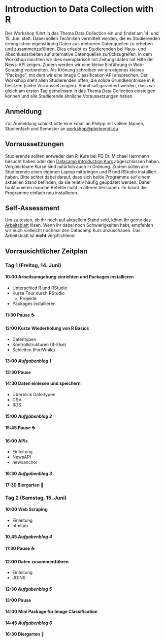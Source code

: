 # Introduction to Data Collection with R

Der Workshop führt in das Thema Data Collection ein und findet am 14. und 15. Juni statt. Dabei sollen Techniken vermittelt werden, die es Studierenden ermöglichen eigenständig Daten aus mehreren Datenquellen zu erheben und zusammenzuführen. Dies erlaubt es Studierenden bei Haus- und Abschlussarbeiten auf alternative Datenquellen zurückzugreifen. In dem Workshop möchten wir dies exemplarisch mit Zeitungsdaten mit Hilfe der News-API zeigen. Zudem werden wir eine kleine Einführung in Web-Scraping vorbereiten. Als Krönung schreiben wir ein eigenes kleines "Package", mit dem wir eine Image Classification API ansprechen. Der Workshop steht allen Studierenden offen, die solide Grundkenntnisse in R besitzen (siehe Vorraussetzungen). Somit soll garantiert werden, dass wir gleich am ersten Tag gemeinsam in das Thema Data Collection einsteigen können und alle Studierende ähnliche Voraussetzungen haben.

## Anmeldung

Zur Anmeldung schickt bitte eine Email an Philipp mit vollem Namen, Studienfach und Semester an [workshop@pbehrendt.eu](mailto:workshop@pbehrendt.eu).

## Vorraussetzungen

Studierende sollten entweder den R-Kurs bei PD Dr. Michael Herrmann besucht haben oder den [Datacamp Introduction Kurs](https://www.datacamp.com/courses/free-introduction-to-r) abgeschlossen haben. Vergleichbare Kurse sind natürlich auch in Ordnung. Zudem sollen alle Studierende einen eigenen Laptop mitbringen und R und RStudio installiert haben. Bitte achtet dabei darauf, dass sich beide Programme auf einem aktuellen Stand befinden, da sie relativ häufig geupdatet werden. Daher funktionieren manche Befehle nicht in älteren Versionen. Ihr könnt die Programme einfach neu installieren.

## Self-Assessment

Um zu testen, ob ihr noch auf aktuellem Stand seid, könnt ihr gerne das [Arbeitsblatt](https://github.com/jandix/intro-dc-with-r-workshop-2019/blob/master/self_assessment/self_assessment.pdf) lösen. Wenn ihr dabei noch Schwierigkeiten habt, empfehlen wir euch vielleicht nochmal den Datacamp Kurs anzuschauen. Das Arbeitsblatt ist **nicht** verpflichtend.

## Vorrausichtlicher Zeitplan

### Tag 1 (Freitag, 14. Juni)

#### 10:00 Arbeitsumgebung einrichten und Packages installieren

- Unterschied R und RStudio
- Kurze Tour durch RStudio
  - Projekte
- Packages installieren

#### 11:30 Pause :coffee:

#### 12:00 Kurze Wiederholung von R Basics

- Datentypen
- Kontrollstrukturen (If-Else)
- Schleifen (For/While)

#### 13:00 *Aufgabenblog 1*

#### 13:30 Pause 

#### 14:30 Daten einlesen und speichern

- Überblick Dateitypen
- CSV
- RDS

#### 15:00 *Aufgabenblog 2*

#### 15:45 Pause :coffee:

#### 16:00 APIs

- Einleitung
- NewsAPI
- newsanchor

#### 16:30 *Aufgabenblog 3* 

#### 17:30 Biergarten :tada:

### Tag 2 (Samstag, 15. Juni)

#### 10:00 Web Scraping

- Einleitung
- htmltab

#### 10.45 *Aufgabenblog 4*

#### 11:30 Pause :coffee:

#### 12:00 Daten zusammenführen

- Einleitung
- JOINS

#### 12:30 *Aufgabenblog 5*

#### 13:00 Pause

#### 14:00 Mini Package für Image Classification

#### 14:45 *Aufgabenblog 6*

#### 16:30 Biergarten :tada:
